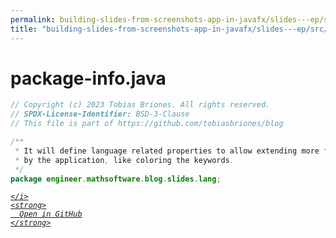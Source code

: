 ```yaml
---
permalink: building-slides-from-screenshots-app-in-javafx/slides---ep/src/main/java/engineer/mathsoftware/blog/slides/lang/package-info.java.html
title: "building-slides-from-screenshots-app-in-javafx/slides---ep/src/main/java/engineer/mathsoftware/blog/slides/lang/package-info.java"
---
```


# package-info.java
```java
// Copyright (c) 2023 Tobias Briones. All rights reserved.
// SPDX-License-Identifier: BSD-3-Clause
// This file is part of https://github.com/tobiasbriones/blog

/**
 * It will define language related properties to allow extending more features
 * by the application, like coloring the keywords.
 */
package engineer.mathsoftware.blog.slides.lang;

```
<div class="social open-gh-btn my-4">
  <a class="btn btn-github" href="https://github.com/tobiasbriones/blog/tree/main/swe/dev/java/javafx/drawing/productivity/building-slides-from-screenshots-app-in-javafx/slides---ep/src/main/java/engineer/mathsoftware/blog/slides/lang/package-info.java" target="_blank">
    <i class="fab fa-github">
      
    </i>
    <strong>
      Open in GitHub
    </strong>
  </a>
</div>